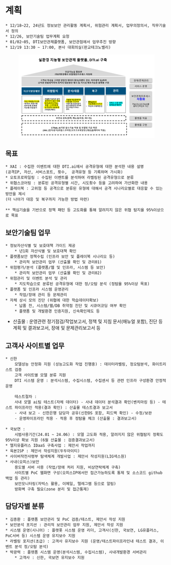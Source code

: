# 계획

```
* 12/18~22, 24년도 정보보안 관리활동 계획서, 위험관리 계획서, 업무의정의서, 직무기술서 정의
* 12/26, 보안기술팀 업무계획 요청
* 01/02~05, DTI보안관제플랫폼, 보안관점에서 업무추진 방향
* 12/19 13:30 ~ 17:00, 본사 대회의실(판교테크노벨리) 
```

<figure><img src="../../.gitbook/assets/image (39).png" alt=""><figcaption></figcaption></figure>



## 목표
    * XAI : 수집한 이벤트에 대한 DTI.ai에서 공격유형에 대한 분석한 내용 설명
    (공격IP, 자산, 서비스포트, 횟수,  공격유형 등 기록하며 가시화)
    * 오토프로파일링 : 수집된 이벤트를 분석하여 라벨링된 공격유형으로 분류
    * 위협스코어링 : 분류된 공격유형별 시간, 시도횟수 등을 고려하여 가산화한 내용
    * 플레이북 : 고위험 등 공격으로 분류된 유형에 대해서 공격 시나리오별로 대응할 수 있는 방안을 제시
    (더 나아가 대응 및 복구까지 가능한 방법 마련)

    ** 핵심기술을 기반으로 정책 패턴 등 고도화를 통해 알려지지 않은 위협 탐지율 95%이상으로 목표


## 보안기술팀 업무
    * 정보자산식별 및 보호대책 가이드 제공 
        * 년1회 자산식별 및 보호대책 확인
    * 플랫폼보안 정책수립 (인프라 보안 및 플레이북 시나리오 등)
        * 관리적 보안관리 업무 (산출물 확인 및 관리01)
    * 위험평가/분석 (플랫폼/웹 및 인프라, 시스템 등 보안)
        * 관리적 보안관리 업무 (산출물 확인 및 관리02)
    * 위험관리 및 이벤트 분석 및 관리
        * 지도학습으로 분류된 공격유형에 대한 정/오탐 분석 (정탐율 95%이상 목표)
    * 플랫폼 및 인프라 시스템 운영관리
        * 작업/장애 관리 등 문제관리
    * 자체 상시 모의 진단 (위협에 대한 학습데이터확보)
        * 납품 전, 시스템/웹/DB 취약점 진단 및 시큐어코딩 여부 확인
        * 플랫폼 및 개발환경 인증지원, 신속확인제도 등
* 산출물 : 운영관련 정기점검/작업보고서, 정책 및 지침 문서(매뉴얼 포함), 진단 등 계획 및 결과보고서, 장애 및 문제관리보고서 등 

## 고객사 사이트별 업무
    * 신한
        모델성능 안정화 지원 (성능고도화 작업 진행중) : 데이터라벨링, 정오탐분석, 화이트리스트 검증
        고객 사이트별 모델 분류 지원
        DTI 시스템 운영 : 분석시스템, 수집시스템, 수집센서 등 관련 인프라 구성환경 안정적 운영

        테스트절차 : 
        사내 모델 ai팀 테스트(자체 데이터) - 사내 데이터 분석결과 확인(벤치마킹 등) - 테스트 파이프라인 적용(결과 확인) : 산출물 테스트결과 보고서
        - 사내 보고 - 신한은행 담당자 공유(신한DS 포함, 피드백 확인) - 수정/보완
        - 운영파이프라인 적용 - 적용 후 정탐율 체크 (산출물 : 결과보고서)

    * 국보연 : 
        시범사용기간(24.01 ~ 24.06) : 모델 고도화 적용, 알려지지 않은 위협탐지 정확도 95%이상 확보 지원 (6월 산출물 : 검증결과보고서)
    * 엘지유플러스 IDaaS 구축사업 : 제안서 작업까지
    * 육본ISP : 제안서 작성지원(두두아이티)
    * 사이버작전사령부 탐색체계 개발사업 : 제안서 작성지원(LIG넥스원)
    * 사내(오피스)보안
        용도별 서버 사용 (작업/장애 처리 지원, 비상연락체계 구축)
        사이트별 PoC 웹화면 구성(오피스IP에서만 접근가능하도록 통제 및 소스코드 github 백업 등 관리)
        보안모니터링(자빅스 활용, 이메일, 텔레그램 등으로 알림)
        방화벽 구축 필요(zone 분리 및 접근통제)

## 담당자별 분류
    * 김종환 : 플랫폼 보안관리 및 PoC 검증/테스트, 제안서 작성 지원
    * 보안분석 포지션 : 관리적 보안관리 업무 지원, 제안서 작성 지원
    * 시스템 운영(시니어) : 플랫폿 시스템 운영 리더, 고객사(신한, 국보연, LG유플러스, PoC서버 등) 시스템 운영 유지보수 지원
    * 라벨링 포지션(초급) : 고객사 유지보수 지원 (운영/테스트파이프라인내 테스트 결과, 이벤트 분석 정/오탐 분석)
    * 박광력 : 플렛폼 시스템 운영(분석시스템, 수집시스템), 사내개발환경 서버관리
        * 고객사 : 신한, 국보연 유지보수 지원

